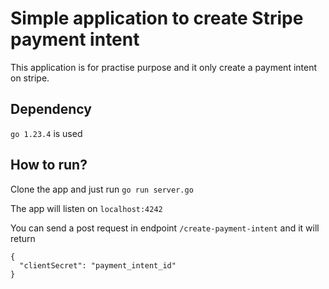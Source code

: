 # Simple application to create Stripe payment intent
This application is for practise purpose and it only create a payment intent on stripe. 

## Dependency

`go 1.23.4` is used

## How to run?

Clone the app and just run `go run server.go`

The app will listen on `localhost:4242`

You can send a post request in endpoint `/create-payment-intent` and it will return

```
{
  "clientSecret": "payment_intent_id"
}
```